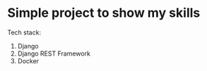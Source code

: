 Simple project to show my skills
================================

Tech stack:
1. Django
2. Django REST Framework
3. Docker

